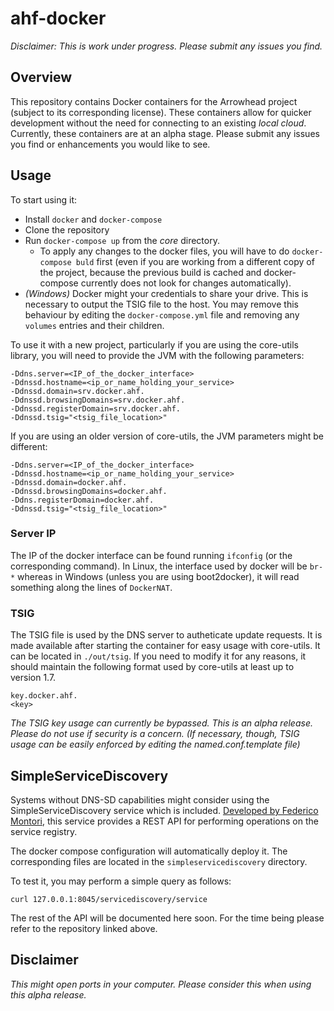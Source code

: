 # ahf-docker

_*Disclaimer:* This is work under progress. Please submit any issues you find._

## Overview

This repository contains Docker containers for the Arrowhead project (subject to its corresponding license).
These containers allow for quicker development without the need for connecting to an existing _local cloud_.
Currently, these containers are at an alpha stage. Please submit any issues you find or enhancements you
would like to see.

## Usage

To start using it:
* Install `docker` and `docker-compose`
* Clone the repository
* Run `docker-compose up` from the *core* directory.
  * To apply any changes to the docker files, you will have to do `docker-compose buld` first (even if you are 
  working from a different copy of the project, because the previous build is cached and docker-compose currently
  does not look for changes automatically).
* *(Windows)* Docker might your credentials to share your drive. This is necessary to output the TSIG file to the host.
You may remove this behaviour by editing the `docker-compose.yml` file and removing any `volumes` entries and their
children.

To use it with a new project, particularly if you are using the core-utils library, you will need to provide the
JVM with the following parameters:

```
-Ddns.server=<IP_of_the_docker_interface>
-Ddnssd.hostname=<ip_or_name_holding_your_service>
-Ddnssd.domain=srv.docker.ahf.
-Ddnssd.browsingDomains=srv.docker.ahf.
-Ddnssd.registerDomain=srv.docker.ahf.
-Ddnssd.tsig="<tsig_file_location>"
```
If you are using an older version of core-utils, the JVM parameters might be different:

```
-Ddns.server=<IP_of_the_docker_interface>
-Ddnssd.hostname=<ip_or_name_holding_your_service>
-Ddnssd.domain=docker.ahf.
-Ddnssd.browsingDomains=docker.ahf.
-Ddns.registerDomain=docker.ahf.
-Ddnssd.tsig="<tsig_file_location>"
```

### Server IP

The IP of the docker interface can be found running `ifconfig` (or the corresponding command). In Linux, the
interface used by docker will be `br-*` whereas in Windows (unless you are using boot2docker), it will read
something along the lines of `DockerNAT`.

### TSIG

The TSIG file is used by the DNS server to autheticate update requests. It is made available after starting the 
container for easy usage with core-utils. It can be located in `./out/tsig`. If you need to modify it for any 
reasons, it should maintain the following format used by core-utils at least up to version 1.7.

```
key.docker.ahf.
<key>
```

*The TSIG key usage can currently be bypassed. This is an alpha release. Please do not use if security is a
concern. _(If necessary, though, TSIG usage can be easily enforced by editing the named.conf.template file)_*


## SimpleServiceDiscovery

Systems without DNS-SD capabilities might consider using the SimpleServiceDiscovery service which is included.
[Developed by Federico Montori](https://bitbucket.org/fedeselmer/simpleservicediscovery/), this service provides a REST
API for performing operations on the service registry.

The docker compose configuration will automatically deploy it. The corresponding files are located in the 
`simpleservicediscovery` directory.

To test it, you may perform a simple query as follows:
```
curl 127.0.0.1:8045/servicediscovery/service
```

The rest of the API will be documented here soon. For the time being please refer to the repository linked above.

## Disclaimer

*This might open ports in your computer. Please consider this when using this alpha release.*
